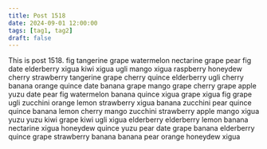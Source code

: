 ```yaml
---
title: Post 1518
date: 2024-09-01 12:00:00
tags: [tag1, tag2]
draft: false
---
```

This is post 1518.
fig
tangerine
grape
watermelon
nectarine
grape
pear
fig
date
elderberry
xigua
kiwi
xigua
ugli
mango
xigua
raspberry
honeydew
cherry
strawberry
tangerine
grape
cherry
quince
elderberry
ugli
cherry
banana
orange
quince
date
banana
grape
mango
grape
cherry
grape
apple
yuzu
date
pear
fig
watermelon
banana
quince
xigua
grape
xigua
fig
grape
ugli
zucchini
orange
lemon
strawberry
xigua
banana
zucchini
pear
quince
quince
banana
lemon
cherry
mango
zucchini
strawberry
apple
mango
xigua
yuzu
yuzu
kiwi
grape
kiwi
ugli
xigua
elderberry
elderberry
lemon
banana
nectarine
xigua
honeydew
quince
yuzu
pear
date
grape
banana
elderberry
quince
grape
strawberry
banana
banana
pear
orange
honeydew
xigua
